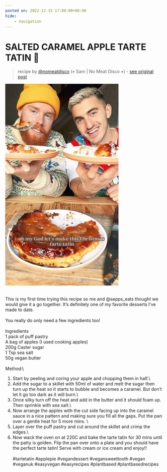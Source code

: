 ```yaml
---
posted on: 2022-12-15 17:00:00+00:00
hide:
    - navigation
---
```


# SALTED CARAMEL APPLE TARTE TATIN 🥧  

> recipe by [@nomeatdisco](https://www.instagram.com/nomeatdisco/) 
(• Sam | No Meat Disco •) - [see original post](https://instagram.com/p/CmMjXPPK6Tv)

![](../img/nomeatdisco_15-12-2022_1712.png)

\
This is my first time trying this recipe so me and @sepps_eats thought we would give it a go together. It’s definitely one of my favorite desserts I’ve made to date. \
\
You really do only need a few ingredients too! \
\
Ingredients\
1 pack of puff pastry \
A bag of apples (I used cooking apples)\
200g Caster sugar\
1 Tsp sea salt\
50g vegan butter\
\
Method:\
1. Start by peeling and coring your apple and chopping them in half.\
2. Add the sugar to a skillet with 50ml of water and melt the sugar then turn up the heat so it starts to bubble and becomes a caramel. But don’t let it go too dark as it will burn.\
3. Once silky turn off the heat and add in the butter and it should foam up. Then sprinkle with sea salt.\
4. Now arrange the apples with the cut side facing up into the caramel sauce in a nice pattern and making sure you fill all the gaps. Put the pan over a gentle heat for 5 more mins. \
5. Layer over the puff pastry and cut around the skillet and crimp the edges.\
6. Now wack the oven on at 220C and bake the tarte tatin for 30 mins until the patty is golden. Flip the pan over onto a plate and you should have the perfect tarte tatin! Serve with cream or ice cream and enjoy!!\
\
\#tartetatin \#applepie \#vegandessert \#vegansweettooth \#vegan \#veganuk \#easyvegan \#easyrecipes \#plantbased \#plantbasedrecipes 